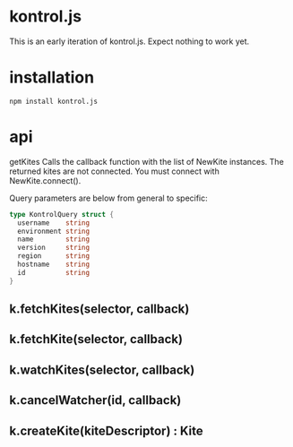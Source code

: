 # kontrol.js

This is an early iteration of kontrol.js.  Expect nothing to work yet.

# installation

    npm install kontrol.js

# api

getKites Calls the callback function with the list of NewKite instances.
The returned kites are not connected. You must connect with
NewKite.connect().

Query parameters are below from general to specific:

``` go
type KontrolQuery struct {
  username    string
  environment string
  name        string
  version     string
  region      string
  hostname    string
  id          string
}
```

## k.fetchKites(selector, callback)

## k.fetchKite(selector, callback)

## k.watchKites(selector, callback)

## k.cancelWatcher(id, callback)

## k.createKite(kiteDescriptor) : Kite
